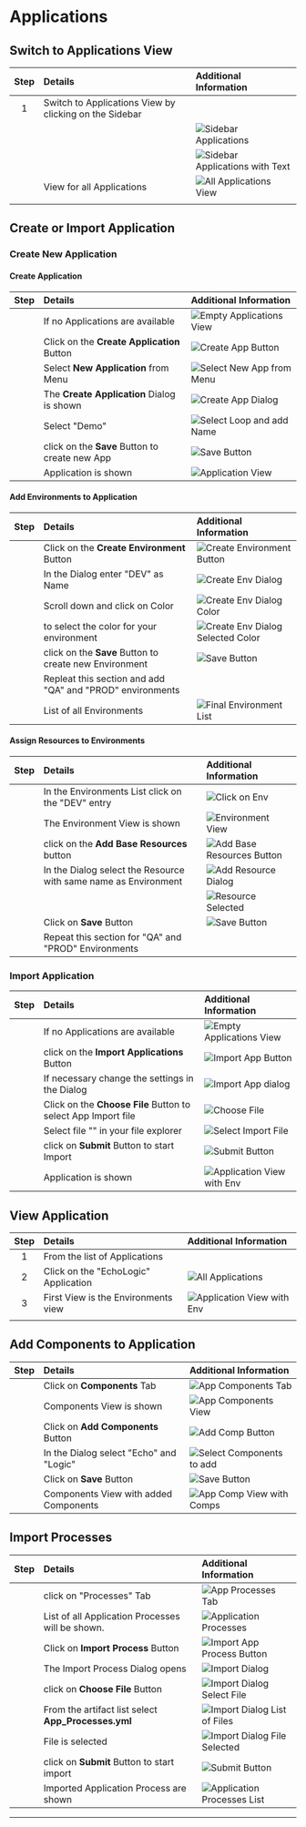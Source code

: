 # Applications

## Switch to Applications View

| Step | Details                                                | Additional Information                                |
|:----:|:-------------------------------------------------------|:------------------------------------------------------|
|  1   | Switch to Applications View by clicking on the Sidebar |                                                       |
|      |                                                        | ![Sidebar Applications][SBApplicationsIcon]           |
|      |                                                        | ![Sidebar Applications with Text][SBApplicationsText] |
|      | View for all Applications                              | ![All Applications View][APPSallView]                 |
|      |                                                        |                                                       |

## Create or Import Application

### Create New Application

#### Create Application

| Step | Details                                        | Additional Information                                |
|:----:|:-----------------------------------------------|:------------------------------------------------------|
|      | If no Applications are available               | ![Empty Applications View][APPSallViewEmpty]          |
|      | Click on the **Create Application** Button     | ![Create App Button][ButtonCreateApp]                 |
|      | Select **New Application** from Menu           | ![Select New App from Menu][CreateAppMenu]            |
|      | The **Create Application** Dialog is shown     | ![Create App Dialog][CreateAppDialog]                 |
|      | Select "Demo"                                  | ![Select Loop and add Name][CreateAppDialogEnterInfo] |
|      | click on the **Save** Button to create new App | ![Save Button][ButtonSave]                            |
|      | Application is shown                           | ![Application View][AppView]                          |

#### Add Environments to Application

| Step | Details                                                   | Additional Information                                            |
|:----:|:----------------------------------------------------------|:------------------------------------------------------------------|
|      | Click on the **Create Environment** Button                | ![Create Environment Button][ButtonCreateEnv]                     |
|      | In the Dialog enter "DEV" as Name                         | ![Create Env Dialog][CreateEnvDialog]                             |
|      | Scroll down and click on Color                            | ![Create Env Dialog Color][CreateEnvDialogColor]                  |
|      | to select the color for your environment                  | ![Create Env Dialog Selected Color][CreateEnvDialogSelectedConor] |
|      | click on the **Save** Button to create new Environment    | ![Save Button][ButtonSave]                                        |
|      | Repleat this section and add "QA" and "PROD" environments |                                                                   |
|      | List of all Environments                                  | ![Final Environment List][AppEnvironmentsView]                    |

#### Assign Resources to Environments

| Step | Details                                                         | Additional Information                      |
|:----:|:----------------------------------------------------------------|:--------------------------------------------|
|      | In the Environments List click on the "DEV" entry               | ![Click on Env][ENVselect]                  |
|      | The Environment View is shown                                   | ![Environment View][ENVView]                |
|      | click on the **Add Base Resources** button                      | ![Add Base Resources Button][ENVAddBaseRes] |
|      | In the Dialog select the Resource with same name as Environment | ![Add Resource Dialog][ENVAddResDialog]     |
|      |                                                                 | ![Resource Selected][EnvAddResSelected]     |
|      | Click on **Save** Button                                        | ![Save Button][ButtonSave]                  |
|      | Repeat this section for "QA" and "PROD" Environments            |                                             |

### Import Application

| Step | Details                                                       | Additional Information                       |
|:----:|:--------------------------------------------------------------|:---------------------------------------------|
|      | If no Applications are available                              | ![Empty Applications View][APPSallViewEmpty] |
|      | click on the **Import Applications** Button                   | ![Import App Button][ButtonImportApps]       |
|      | If necessary change the settings in the Dialog                | ![Import App dialog][ImportAppsDialog]       |
|      | Click on the **Choose File** Button to select App Import file | ![Choose File][ButtonChooseFile]             |
|      | Select file "" in your file explorer                          | ![Select Import File][FileSelect]            |
|      | click on **Submit** Button to start Import                    | ![Submit Button][ButtonSubmit]               |
|      | Application is shown                                          | ![Application View with Env][AppViewWEnv]    |

## View Application

| Step | Details                              | Additional Information                    |
|:----:|:-------------------------------------|:------------------------------------------|
|  1   | From the list of Applications        |                                           |
|  2   | Click on the "EchoLogic" Application | ![All Applications][APPSallView]          |
|  3   | First View is the Environments view  | ![Application View with Env][AppViewWEnv] |
|      |                                      |                                           |

## Add Components to Application

| Step | Details                                 | Additional Information                        |
|:----:|:----------------------------------------|:----------------------------------------------|
|      | Click on **Components** Tab             | ![App Components Tab][AppCompTab]             |
|      | Components View is shown                | ![App Components View][AppCompView]           |
|      | Click on **Add Components** Button      | ![Add Comp Button][ButtonAddComp]             |
|      | In the Dialog select "Echo" and "Logic" | ![Select Components to add][SelectCompToAdd]  |
|      | Click on **Save** Button                | ![Save Button][ButtonSave]                    |
|      | Components View with added Components   | ![App Comp View with Comps][AppCompViewFinal] |

## Import Processes

| Step | Details                                             | Additional Information                                 |
|:----:|:----------------------------------------------------|:-------------------------------------------------------|
|      | click on "Processes" Tab                            | ![App Processes Tab][AppProcessesTab]                  |
|      | List of all Application Processes will be shown.    | ![Application Processes][AppProcessesView]             |
|      | Click on **Import Process** Button                  | ![Import App Process Button][AppImportProcessButton]   |
|      | The Import Process Dialog opens                     | ![Import Dialog][ImportProcessDialog]                  |
|      | click on **Choose File** Button                     | ![Import Dialog Select File][ImpProcessChooseFile]     |
|      | From the artifact list select **App_Processes.yml** | ![Import Dialog List of Files][ImpProcessFileList]     |
|      | File is selected                                    | ![Import Dialog File Selected][ImpProcessFileSelected] |
|      | click on **Submit** Button to start import          | ![Submit Button][ButtonSubmit]                         |
|      | Imported Application Process are shown              | ![Application Processes List][AppProcessList]          |

---

[SBApplicationsIcon]: ../media/Deploy_SideBar_ApplicationsIcon.png
[SBApplicationsText]: ../media/Deploy_SideBar_ApplicationsIconWithText.png
[APPSallView]: media/Deploy_Applications_View.png
[AppView]: media/Deploy_Application_View.png
[AppProcessesTab]: media/Deploy_Application_ProcessesTab.png
[AppProcessesView]: media/Deploy_App_Processes_view.png
[AppImportProcessButton]: media/Deploy_Application_ImportProcessButton.png
[ImportProcessDialog]: media/Deploy_ImportAppProcess_Dialog1.png
[ImpProcessChooseFile]: media/Deploy_ImportAppProcess_Dialog2.png
[ImpProcessFileList]: media/Deploy_ImportAppProcess_Dialog3.png
[ImpProcessFileSelected]: media/Deploy_ImportAppProcess_Dialog4.png
[ButtonSubmit]: ../../../media/Button_Submit.png
[AppProcessList]: media/Deploy_AppProcess_ListFinal.png
[APPSallViewEmpty]: media/Deploy_Applications_View_Empty.png
[ButtonCreateApp]: media/Deploy_App_CreateAppButton.png
[CreateAppMenu]: media/Deploy_App_CreateAppMenue.png
[CreateAppDialog]: media/DevOps_App_CreateApp_Dialog1.png
[CreateAppDialogEnterInfo]: media/DevOps_App_CreateApp_Dialog2.png
[ButtonImportApps]: ../media/Deploy_Import_Apps_Button.png
[ImportAppsDialog]: ../media/Deploy_Import_Apps_Dialog.png
[ButtonChooseFile]: ../../../media/Button_ChooseFile.png
[FileSelect]: ../media/Deploy_Import_Apps_SelectFile.png
[ButtonSave]: ../../../media/Button_Save.png
[AppCompTab]: media/Deploy_Apps_ComponentsTab.png
[AppCompView]: media/Deploy_Apps_Components_View.png
[ButtonAddComp]: media/Deploy_Apps_AddComponents_Button.png
[SelectCompToAdd]: media/Deploy_Apps_AddComponents_Dialog.png
[AppCompViewFinal]: media/Deploy_Apps_Components_View_Final.png
[AppViewWEnv]: media/Deploy_Application_View_WithEnv.png
[ButtonCreateEnv]: media/Deploy_App_CreateEnv_Button.png
[CreateEnvDialog]: media/Deploy_App_CreateEnv_Dialog1.png
[CreateEnvDialogColor]: media/Deploy_App_CreateEnv_Dialog2.png
[CreateEnvDialogSelectedConor]: media/Deploy_App_CreateEnv_Dialog3.png
[AppEnvironmentsView]: media/Deploy_App_EnvironmentList.png
[ENVselect]: media/Deploy_App_Environment_select.png
[ENVView]: media/Deploy_Env_View.png
[ENVAddBaseRes]: media/Deploy_Env_AddBaseRes_Button.png
[ENVAddResDialog]: media/Deploy_Env_AddRes_Dialog.png
[EnvAddResSelected]: media/Deploy_Env_AddRes_Selected.png
